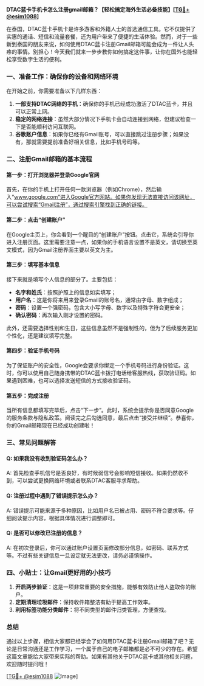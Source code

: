 **DTAC蓝卡手机卡怎么注册gmail邮箱？【轻松搞定海外生活必备技能】[[TG💪+ @esim1088](https://t.me/s/esim1088)]**

在泰国，DTAC蓝卡手机卡是许多游客和外籍人士的首选通信工具。它不仅提供了实惠的通话、短信和流量套餐，还为用户带来了便捷的生活体验。然而，对于一些新到泰国的朋友来说，如何使用DTAC蓝卡注册Gmail邮箱可能会成为一件让人头疼的事情。别担心！今天我们就来一步步教你如何搞定这件事，让你在国外也能轻松享受数字生活的便利。

### 一、准备工作：确保你的设备和网络环境

在开始之前，你需要准备以下几样东西：

1. **一部支持DTAC网络的手机**：确保你的手机已经成功激活了DTAC蓝卡，并且可以正常上网。
2. **稳定的网络连接**：虽然大部分情况下手机卡会自动连接到网络，但建议检查一下是否能顺利访问互联网。
3. **谷歌账户信息**：如果你已经有Gmail账号，可以直接跳过注册步骤；如果没有，那就需要提前准备好相关信息，比如手机号码等。

### 二、注册Gmail邮箱的基本流程

#### 第一步：打开浏览器并登录Google官网

首先，在你的手机上打开任何一款浏览器（例如Chrome），然后输入“www.google.com”进入Google官方网站。如果你发现无法直接访问该网址，可以尝试搜索“Gmail注册”，通过搜索引擎找到正确的链接。

#### 第二步：点击“创建账户”

在Google主页上，你会看到一个醒目的“创建账户”按钮。点击它，系统会引导你进入注册页面。这里需要注意一点，如果你的手机语言设置不是英文，请切换至英文模式，因为Gmail注册界面主要以英文为主。

#### 第三步：填写基本信息

接下来就是填写个人信息的部分了。主要包括：
- **名字和姓氏**：按照护照上的信息如实填写；
- **用户名**：这是你将来用来登录Gmail的账号名，通常由字母、数字组成；
- **密码**：设置一个强密码，包含大小写字母、数字以及特殊字符会更安全；
- **确认密码**：再次输入刚才设置的密码。

此外，还需要选择性别和生日，这些信息虽然不是强制性的，但为了后续服务更加个性化，还是建议填写完整。

#### 第四步：验证手机号码

为了保证账户的安全性，Google会要求你绑定一个手机号码进行身份验证。这时，你可以使用自己随身携带的DTAC蓝卡拨打电话给客服热线，获取验证码。如果遇到困难，也可以选择发送短信的方式接收验证码。

#### 第五步：完成注册

当所有信息都填写完毕后，点击“下一步”。此时，系统会提示你是否同意Google的服务条款与隐私政策。阅读完之后勾选同意，最后点击“接受并继续”。恭喜你，你的Gmail邮箱现在已经成功创建啦！

### 三、常见问题解答

#### Q: 如果我没有收到验证码怎么办？
A: 首先检查手机信号是否良好，有时候弱信号会影响短信接收。如果仍然收不到，可以尝试更换网络环境或者联系DTAC客服寻求帮助。

#### Q: 注册过程中遇到了错误提示怎么办？
A: 错误提示可能来源于多种原因，比如用户名已被占用、密码不符合要求等。仔细阅读提示内容，根据具体情况进行调整即可。

#### Q: 是否可以修改已注册的信息？
A: 在初次登录后，你可以通过账户设置页面修改部分信息，如密码、联系方式等。不过有些关键信息一旦设定就无法更改，请务必谨慎操作。

### 四、小贴士：让Gmail更好用的小技巧

1. **开启两步验证**：这是一项非常重要的安全措施，能够有效防止他人盗取你的账户。
2. **定期清理垃圾邮件**：保持收件箱整洁有助于提高工作效率。
3. **利用标签功能分类邮件**：将不同类型的邮件归类管理，方便查找。

### 总结

通过以上步骤，相信大家都已经学会了如何用DTAC蓝卡注册Gmail邮箱了吧？无论是日常沟通还是工作学习，一个属于自己的电子邮箱都是必不可少的存在。希望这篇文章能给大家带来实际的帮助。如果有其他关于DTAC蓝卡或其他相关问题，欢迎随时提问哦！

[[TG💪+ @esim1088](https://t.me/s/esim1088) ![Image](https://i.postimg.cc/4NQfJmqS/Snipaste-2025-05-13-00-14-12.png)]